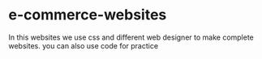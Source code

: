 # e-commerce-websites
In this websites we use css and different web designer to make complete websites. you can also use code for practice
